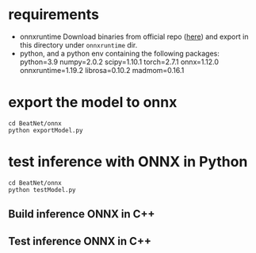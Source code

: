 # requirements

- onnxruntime 
Download binaries from official repo ([here](https://github.com/microsoft/onnxruntime/releases/tag/v1.22.1)) and export in this directory under `onnxruntime` dir.
- python, and a python env containing the following packages:
python=3.9
numpy=2.0.2
scipy=1.10.1
torch=2.7.1
onnx=1.12.0
onnxruntime=1.19.2
librosa=0.10.2
madmom=0.16.1

# export the model to onnx

```
cd BeatNet/onnx
python exportModel.py
```


# test inference with ONNX in Python
```
cd BeatNet/onnx
python testModel.py
```

## Build inference ONNX in C++

## Test inference ONNX in C++





